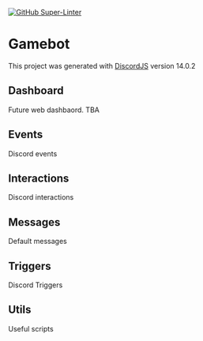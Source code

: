 [![GitHub Super-Linter](https://github.com/schblondie/gamebot/workflows/Lint%20Code%20Base/badge.svg)](https://github.com/marketplace/actions/super-linter)

# Gamebot

This project was generated with [DiscordJS](https://github.com/discordjs/discord.js/) version 14.0.2

## Dashboard

Future web dashbaord. TBA

## Events

Discord events

## Interactions

Discord interactions

## Messages

Default messages

## Triggers

Discord Triggers

## Utils

Useful scripts
